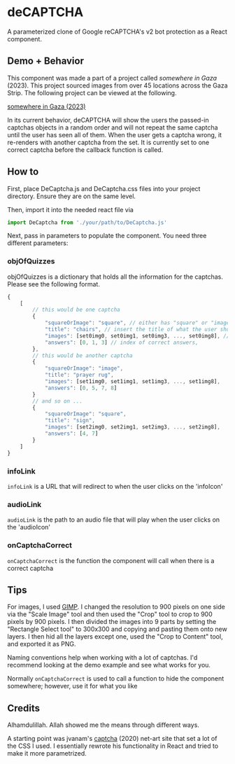 # deCAPTCHA
A parameterized clone of Google reCAPTCHA's v2 bot protection as a React component.

## Demo + Behavior
This component was made a part of a project called <i>somewhere in Gaza</i> (2023). This project sourced images from over 45 locations across the Gaza Strip. The following project can be viewed at the following.

[somewhere in Gaza (2023)](https://somewhereingaza.github.io/)

In its current behavior, deCAPTCHA will show the users the passed-in captchas objects in a random order and will not repeat the same captcha until the user has seen all of them. When the user gets a captcha wrong, it re-renders with another captcha from the set. It is currently set to one correct captcha before the callback function is called.

## How to
First, place DeCaptcha.js and DeCaptcha.css files into your project directory. Ensure they are on the same level.

Then, import it into the needed react file via
```javascript
import DeCaptcha from './your/path/to/DeCaptcha.js'
```

Next, pass in parameters to populate the component. You need three different parameters:

### objOfQuizzes
objOfQuizzes is a dictionary that holds all the information for the captchas. Please see the following format.
```javascript
{
    [
        // this would be one captcha
        {
            "squareOrImage": "square", // either has "square" or "image" here depending on the captcha format
            "title": "chairs", // insert the title of what the user should look for
            "images": [set0img0, set0img1, set0img3, ..., set0img8], // must have 9 images see "Tips" section for more -->
            "answers": [0, 1, 3] // index of correct answers,
        },
        // this would be another captcha
        {
            "squareOrImage": "image",
            "title": "prayer rug",
            "images": [set1img0, set1img1, set1img3, ..., set1img8],
            "answers": [0, 5, 7, 8]
        }
        // and so on ...
        {
            "squareOrImage": "square",
            "title": "sign",
            "images": [set2img0, set2img1, set2img3, ..., set2img8],
            "answers": [4, 7]
        }
    ]
}
```

### infoLink
```infoLink``` is a URL that will redirect to when the user clicks on the 'infoIcon'

### audioLink
```audioLink``` is the path to an audio file that will play when the user clicks on the 'audioIcon'

### onCaptchaCorrect
```onCaptchaCorrect``` is the function the component will call when there is a correct captcha

## Tips
For images, I used [GIMP](https://www.gimp.org/). I changed the resolution to 900 pixels on one side via the "Scale Image" tool and then used the "Crop" tool to crop to 900 pixels by 900 pixels. I then divided the images into 9 parts by setting the "Rectangle Select tool" to 300x300 and copying and pasting them onto new layers. I then hid all the layers except one, used the "Crop to Content" tool, and exported it as PNG.

Naming conventions help when working with a lot of captchas. I'd recommend looking at the demo example and see what works for you.

Normally ```onCaptchaCorrect``` is used to call a function to hide the component somewhere; however, use it for what you like

## Credits
Alhamdulillah. Allah showed me the means through different ways. 

A starting point was jvanam's [captcha](https://github.com/jvanam/captcha/tree/master) (2020) net-art site that set a lot of the CSS I used. I essentially rewrote his functionality in React and tried to make it more parametrized. 
